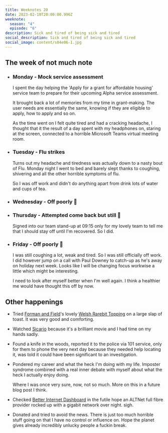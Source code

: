 ```yaml
---
title: Weeknotes 20
date: 2023-02-10T20:00:00.996Z
weeknote:
  season: "4"
  episode: "6"
description: Sick and tired of being sick and tired
social_description: Sick and tired of being sick and tired
social_image: content/s04e06-1.jpg
---
```


## The week of not much note

- ### Monday - Mock service assessment
  I spent the day helping the 'Apply for a grant for affordable housing' service team to prepare for their upcoming Alpha service assessment.

  It brought back a lot of memories from my time in grant-making. The user needs are essentially the same, knowing if they are eligible to apply, how to apply and so on.

  As the time went on I felt quite tired and had a cracking headache, I thought that it the result of a day spent with my headphones on, staring at the screen, connected to a horrible Microsoft Teams virtual meeting room.

- ### Tuesday - Flu strikes
  Turns out my headache and tiredness was actually down to a nasty bout of Flu. Monday night I went to bed and barely slept thanks to coughing, shivering and all the other horrible symptoms of flu.

  So I was off work and didn't do anything apart from drink lots of water and cups of tea.

- ### Wednesday - Off poorly 🤒

- ### Thursday - Attempted come back but still 🤒
  Signed into our team stand-up at 09:15 only for my lovely team to tell me that I should stay off until I'm recovered. So I did.

- ### Friday - Off poorly 🤒
  I was still coughing a lot, weak and tired. So I was still officially off work. I did however jump on a call with Paul Downey to catch-up as he's away on holiday next week. Looks like I will be changing focus workwise a little which might be interesting.

   I need to look after myself better when I'm well again. I think a healthier me would have thought this off by now.

## Other happenings

- Tried [Forman and Field](https://www.formanandfield.com)'s lovely [Welsh Rarebit Topping](https://www.formanandfield.com/product/welsh-rarebit-topping/) on a large slap of toast. It was very good and comforting.
- Watched [Sicario](https://www.imdb.com/title/tt3397884/) because it's a brilliant movie and I had time on my hands sadly.
- Found a knife in the woods, reported it to the police via 101 service, only for them to phone the very next day because they needed help locating it, was told it could have been significant to an investigation.
- Pondered my career and what the heck I'm doing with my life. Imposter syndrome combined with a real inner debate with myself about what the heck I actually enjoy doing.

  Where I was once very sure, now, not so much. More on this in a future blog post I think.
- Checked [Better Internet Dashboard](https://bidb.uk/) in the futile hope an ALTNet full fibre provider rocked up with a gigabit network over night. sigh.
- Donated and tried to avoid the news. There is just too much horrible stuff going on that I have no control or influence on. Hope the planet gives already incredibly unlucky people a fuckin break.

